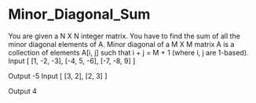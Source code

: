# Minor_Diagonal_Sum
You are given a N X N integer matrix. You have to find the sum of all the minor diagonal elements of A.
Minor diagonal of a M X M matrix A is a collection of elements A[i, j] such that i + j = M + 1 (where i, j are 1-based).
Input
[  [1, -2, -3],
   [-4, 5, -6],
   [-7, -8, 9]  ]

Output
-5
Input
[  [3, 2],
   [2, 3]  ]

Output
4
